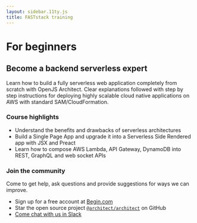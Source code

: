 ```yaml
---
layout: sidebar.11ty.js
title: FASTstack training
---
```


# For beginners 
## Become a backend serverless expert 

Learn how to build a fully serverless web application completely from scratch with OpenJS Architect. Clear explanations followed with step by step instructions for deploying highly scalable cloud native applications on AWS with standard SAM/CloudFormation.

### Course highlights

- Understand the benefits and drawbacks of serverless architectures
- Build a Single Page App and upgrade it into a Serverless Side Rendered app with JSX and Preact
- Learn how to compose AWS Lambda, API Gateway, DynamoDB into REST, GraphQL and web socket APIs

### Join the community

Come to get help, ask questions and provide suggestions for ways we can improve.

- Sign up for a free account at [Begin.com](https://begin.com)
- Star the open source project [`@architect/architect`](https://github.com/architect/architect) on GitHub
- [Come chat with us in Slack](https://join.slack.com/t/architecture-as-text/shared_invite/MjE2MzU4Nzg0NTY1LTE1MDA2NzgyMzYtODE2NzRkOGRmYw) 
